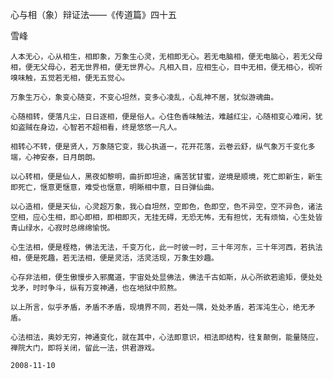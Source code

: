 心与相（象）辩证法——《传道篇》四十五

雪峰


    人本无心，心从相生，相即象，万象生心灵，无相即无心。若无电脑相，便无电脑心，若无父母相，便无父母心，若无世界相，便无世界心。凡相入目，应相生心，目中无相，便无相心，视听嗅味触，五觉若无相，便无五觉心。

    万象生万心，象变心随变，不变心坦然，变多心凌乱，心乱神不居，犹似游魂曲。

    心随相转，便落凡尘，日日逐相，便是俗人。心住色香味触法，难越红尘，心随相变心难闲，犹如盗贼在身边，心智若不超相看，终是悠悠一凡人。

    相转心不转，便是贤人，万象随它变，我心执道一，花开花落，云卷云舒，纵气象万千变化多端，心神安泰，日月朗朗。

    以心转相，便是仙人，黑夜如黎明，曲折即坦途，痛苦犹甘蜜，逆境是顺境，死亡即新生，新生即死亡，惬意更惬意，难受也惬意，明晰相中意，日日弹仙曲。

    以心造相，便是天仙，心灵超万象，我心自坦然，空即色，色即空，色不异空，空不异色，诸法空相，应心生相，即心即相，即相即灭，无挂无碍，无恐无怖，无有担忧，无有烦恼，心生处皆青山绿水，心寂时总绵绵愉悦。

    心生法相，便是桎梏，佛法无法，千变万化，此一时彼一时，三十年河东，三十年河西，若执法相，便是死趣，若无法相，便是灵活，活灵活现，万象生妙趣。

    心存非法相，便生傲慢步入邪魔道，宇宙处处显佛法，佛法千古如斯，从心所欲若逾矩，便处处戈矛，时时争斗，纵有万变神通，也在地狱中煎熬。

    以上所言，似乎矛盾，矛盾不矛盾，现境界不同，若处一隅，处处矛盾，若浑沌生心，绝无矛盾。

    心法相法，奥妙无穷，神通变化，就在其中，心法即意识，相法即结构，往复颠倒，能量随应，禅院大门，即将关闭，留此一法，供君游戏。

    2008-11-10



